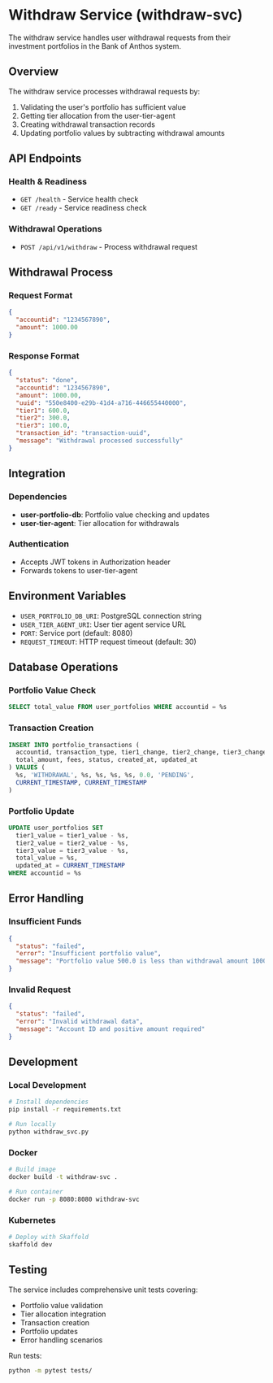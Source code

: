 # Withdraw Service (withdraw-svc)

The withdraw service handles user withdrawal requests from their investment portfolios in the Bank of Anthos system.

## Overview

The withdraw service processes withdrawal requests by:
1. Validating the user's portfolio has sufficient value
2. Getting tier allocation from the user-tier-agent
3. Creating withdrawal transaction records
4. Updating portfolio values by subtracting withdrawal amounts

## API Endpoints

### Health & Readiness
- `GET /health` - Service health check
- `GET /ready` - Service readiness check

### Withdrawal Operations
- `POST /api/v1/withdraw` - Process withdrawal request

## Withdrawal Process

### Request Format
```json
{
  "accountid": "1234567890",
  "amount": 1000.00
}
```

### Response Format
```json
{
  "status": "done",
  "accountid": "1234567890",
  "amount": 1000.00,
  "uuid": "550e8400-e29b-41d4-a716-446655440000",
  "tier1": 600.0,
  "tier2": 300.0,
  "tier3": 100.0,
  "transaction_id": "transaction-uuid",
  "message": "Withdrawal processed successfully"
}
```

## Integration

### Dependencies
- **user-portfolio-db**: Portfolio value checking and updates
- **user-tier-agent**: Tier allocation for withdrawals

### Authentication
- Accepts JWT tokens in Authorization header
- Forwards tokens to user-tier-agent

## Environment Variables

- `USER_PORTFOLIO_DB_URI`: PostgreSQL connection string
- `USER_TIER_AGENT_URI`: User tier agent service URL
- `PORT`: Service port (default: 8080)
- `REQUEST_TIMEOUT`: HTTP request timeout (default: 30)

## Database Operations

### Portfolio Value Check
```sql
SELECT total_value FROM user_portfolios WHERE accountid = %s
```

### Transaction Creation
```sql
INSERT INTO portfolio_transactions (
  accountid, transaction_type, tier1_change, tier2_change, tier3_change,
  total_amount, fees, status, created_at, updated_at
) VALUES (
  %s, 'WITHDRAWAL', %s, %s, %s, %s, 0.0, 'PENDING', 
  CURRENT_TIMESTAMP, CURRENT_TIMESTAMP
)
```

### Portfolio Update
```sql
UPDATE user_portfolios SET 
  tier1_value = tier1_value - %s,
  tier2_value = tier2_value - %s,
  tier3_value = tier3_value - %s,
  total_value = %s,
  updated_at = CURRENT_TIMESTAMP
WHERE accountid = %s
```

## Error Handling

### Insufficient Funds
```json
{
  "status": "failed",
  "error": "Insufficient portfolio value",
  "message": "Portfolio value 500.0 is less than withdrawal amount 1000.0"
}
```

### Invalid Request
```json
{
  "status": "failed",
  "error": "Invalid withdrawal data",
  "message": "Account ID and positive amount required"
}
```

## Development

### Local Development
```bash
# Install dependencies
pip install -r requirements.txt

# Run locally
python withdraw_svc.py
```

### Docker
```bash
# Build image
docker build -t withdraw-svc .

# Run container
docker run -p 8080:8080 withdraw-svc
```

### Kubernetes
```bash
# Deploy with Skaffold
skaffold dev
```

## Testing

The service includes comprehensive unit tests covering:
- Portfolio value validation
- Tier allocation integration
- Transaction creation
- Portfolio updates
- Error handling scenarios

Run tests:
```bash
python -m pytest tests/
```
